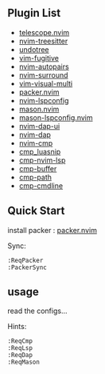 ## Plugin List
- [telescope.nvim](https://github.com/nvim-telescope/telescope.nvim)
- [nvim-treesitter](https://github.com/nvim-treesitter/nvim-treesitter)
- [undotree](https://github.com/mbbill/undotree)
- [vim-fugitive](https://github.com/tpope/vim-fugitive)
- [nvim-autopairs](https://github.com/windwp/nvim-autopairs)
- [nvim-surround](https://github.com/kylechui/nvim-surround)
- [vim-visual-multi](https://github.com/mg979/vim-visual-multi)
- [packer.nvim](https://github.com/wbthomason/packer.nvim)
- [nvim-lspconfig](https://github.com/neovim/nvim-lspconfig)
- [mason.nvim](https://github.com/williamboman/mason.nvim)
- [mason-lspconfig.nvim](https://github.com/williamboman/mason-lspconfig.nvim)
- [nvim-dap-ui](https://github.com/rcarriga/nvim-dap-ui)
- [nvim-dap](https://github.com/mfussenegger/nvim-dap)
- [nvim-cmp](https://github.com/hrsh7th/nvim-cmp)
- [cmp_luasnip](https://github.com/saadparwaiz1/cmp_luasnip)
- [cmp-nvim-lsp](https://github.com/hrsh7th/cmp-nvim-lsp)
- [cmp-buffer](https://github.com/hrsh7th/cmp-buffer)
- [cmp-path](https://github.com/hrsh7th/cmp-path)
- [cmp-cmdline](https://github.com/hrsh7th/cmp-cmdline)

## Quick Start
install packer : [packer.nvim](https://github.com/wbthomason/packer.nvim)

Sync:
```
:ReqPacker
:PackerSync
```
## usage
read the configs...

Hints:
```
:ReqCmp
:ReqLsp
:ReqDap
:ReqMason
```
